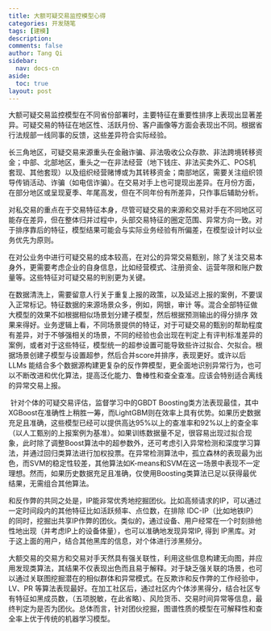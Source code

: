 ```yaml
---
title: 大额可疑交易监控模型心得
categories: 开发随笔
tags: [建模]
description: 
comments: false
author: Tang Qi
sidebar:
  nav: docs-cn
aside:
  toc: true
layout: post
---
```


​	大额可疑交易监控模型在不同省份部署时，主要特征在重要性排序上表现出显著差异。可疑交易的特征在地区性、活跃月份、客户画像等方面会表现出不同。根据省行法规部一线同事的反馈，这些差异符合实际经验。

​	长三角地区，可疑交易来源重头在金融诈骗、非法吸收公众存款、非法跨境转移资金；中部、北部地区，重头之一在非法经营（地下钱庄、非法买卖外汇、POS机套现、其他套现）以及组织经营赌博或为其转移资金；南部地区，需要关注组织领导传销活动、诈骗（如电信诈骗）。在交易对手上也可提现出差异。在月份方面，在部分地区或呈现夏季、年尾高发，但在不同年份有所差异，只作事后辅助分析。

​	对私交易的重点在于交易特征本身，尽管可疑交易的来源和交易对手在不同地区可能存在差异，但在整体归并过程中，头部交易特征的圈定范围、异常方向一致。对于排序靠后的特征，模型结果可能会与实际业务经验有所偏差，在模型设计时以业务优先为原则。

​	在对公业务中进行可疑交易的成本较高，在对公的异常交易甄别，除了关注交易本身外，更需要考虑企业的自身信息，比如经营模式、注册资金、运营年限和账户数量等。这些特征对可疑交易的判别更为关键。

​	在数据清洗上，需要留意人行关于重复上报的政策，以及延迟上报的案例，不要误入正常标记。特征数据的来源场景众多，例如，网银，审计 等。混合全部特征做大模型的效果不如根据相似场景划分建子模型，然后根据预测输出的得分排序 效果来得好。业务逻辑上看，不同场景提供的特证，对于可疑交易的甄别的帮助程度有差异，对于不够强相关的场景，不同的经验也会出现在判定上有评判标准差异的案例，或者对于这些特征，模型统一的超参设置可能导致些许过拟合、欠拟合。根据场景创建子模型与设置超参，然后合并score并排序，表现更好。或许以后LLMs 能结合多个数据源构建更复杂的反作弊模型，更全面地识别异常行为，也可以不断改进和优化算法，提高泛化能力、鲁棒性和查全查准。应该会特别适合离线的异常交易上报。

​	针对个体的可疑交易评估，监督学习中的GBDT Boosting类方法表现最佳，其中XGBoost在准确性上稍胜一筹，而LightGBM则在效率上具有优势。如果历史数据充足且准确，这些模型已经可以提供高达95%以上的查准率和92%以上的查全率（以人工甄别的上报案例为基准）。如果训练数据量不足，很容易出现过拟合现象，此时除了调整Boost算法中的超参数外，还可考虑引入异常检测和深度学习算法，并通过回归类算法进行加权投票。在异常检测算法中，孤立森林的表现最为出色，而SVM的稳定性较差，其他算法如K-means和SVM在这一场景中表现不一定理想。然而，如果历史数据充足且准确，仅使用Boosting类算法已足以获得最优结果，无需组合其他算法。

​	和反作弊的共同之处是，IP能非常优秀地挖掘团伙。比如高频请求的IP，可以通过一定时间段内的其他特征比如活跃频率、点位数，在排除 IDC-IP（比如地铁IP）的同时，挖掘出共享IP作弊的团伙。类似的，通过设备、用户经常在一个时刻排他性地出现（并考虑IP上的设备体量），也可以准确地发现异常IP, 得到 IP黑库。对于这上面的用户，结合其他黑库的信息，对个体进行涉黑频分。

​	大额交易的交易方和交易对手天然具有强关联性，利用这些信息构建无向图，并应用发现类算法，其结果不仅表现出色而且易于解释。对于缺乏强关联的场景，也可以通过关联图挖掘潜在的相似群体和异常模式。在反欺诈和反作弊的工作经验中，LV、PR 等算法表现最好。在加工社区后，通过社区内个体涉黑得分，结合社区专有特征如黑成员数，（五项脱敏，在此省略）、风险货币、交易时间异常等信息，最终判定为是否为团伙。总体而言，针对团伙挖掘，图谱性质的模型在可解释性和查全率上优于传统的机器学习模型。
